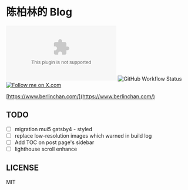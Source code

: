 # 陈柏林的 Blog
![Website](https://img.shields.io/website/https/www.berlinchan.com)
![GitHub Workflow Status](https://img.shields.io/github/actions/workflow/status/BerlinChan/blog/main.yml)
[![Follow me on X.com](https://img.shields.io/twitter/url/https/BerlinChanCom?style=social)](https://x.com/BerlinChanCom)


[https://www.berlinchan.com/](https://www.berlinchan.com/)

## TODO
- [ ] migration mui5 gatsby4 - styled
- [ ] replace low-resolution images which warned in build log
- [ ] Add TOC on post page's sidebar
- [ ] lighthouse scroll enhance

## LICENSE
MIT
